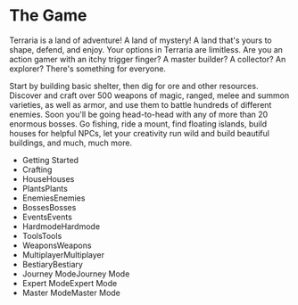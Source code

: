 # The Game
Terraria is a land of adventure! A land of mystery! A land that's yours to shape, defend, and enjoy. Your options in Terraria are limitless. Are you an action gamer with an itchy trigger finger? A master builder? A collector? An explorer? There's something for everyone.

Start by building basic shelter, then dig for ore and other resources. Discover and craft over 500 weapons of magic, ranged, melee and summon varieties, as well as armor, and use them to battle hundreds of different enemies. Soon you'll be going head-to-head with any of more than 20 enormous bosses. Go fishing, ride a mount, find floating islands, build houses for helpful NPCs, let your creativity run wild and build beautiful buildings, and much, much more.

- Getting Started
- Crafting
- HouseHouses
- PlantsPlants
- EnemiesEnemies
- BossesBosses
- EventsEvents
- HardmodeHardmode
- ToolsTools
- WeaponsWeapons
- MultiplayerMultiplayer
- BestiaryBestiary
- Journey ModeJourney Mode
- Expert ModeExpert Mode
- Master ModeMaster Mode
